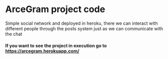 # ArceGram project code

Simple social network and deployed in heroku, there we can interact with different people through the posts system just as we can communicate with the chat


#### If you want to see the project in execution go to https://arcegram.herokuapp.com/
